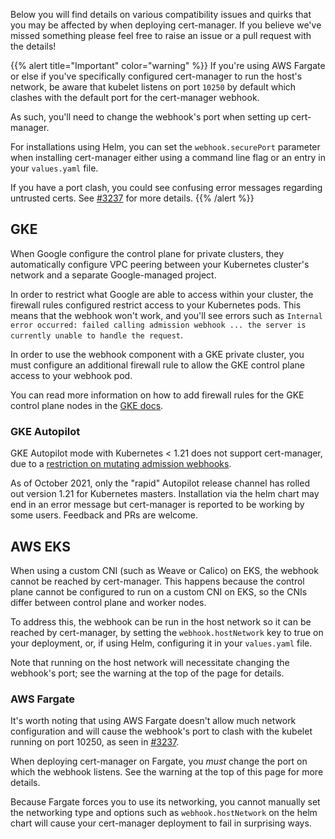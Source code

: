 Below you will find details on various compatibility issues and quirks that you
may be affected by when deploying cert-manager. If you believe we've missed
something please feel free to raise an issue or a pull request with the details!

{{% alert title="Important" color="warning" %}} If you're using AWS Fargate or
else if you've specifically configured cert-manager to run the host's network,
be aware that kubelet listens on port `10250` by default which clashes with the
default port for the cert-manager webhook.

As such, you'll need to change the webhook's port when setting up cert-manager.

For installations using Helm, you can set the `webhook.securePort` parameter
when installing cert-manager either using a command line flag or an entry in
your `values.yaml` file.

If you have a port clash, you could see confusing error messages regarding
untrusted certs. See
[#3237](https://github.com/jetstack/cert-manager/issues/3237) for more details.
{{% /alert %}}

## GKE

When Google configure the control plane for private clusters, they automatically
configure VPC peering between your Kubernetes cluster's network and a separate
Google-managed project.

In order to restrict what Google are able to access within your cluster, the
firewall rules configured restrict access to your Kubernetes pods. This means
that the webhook won't work, and you'll see errors such as
`Internal error occurred: failed calling admission webhook ... the server is currently unable to handle the request`.

In order to use the webhook component with a GKE private cluster, you must
configure an additional firewall rule to allow the GKE control plane access to
your webhook pod.

You can read more information on how to add firewall rules for the GKE control
plane nodes in the
[GKE docs](https://cloud.google.com/kubernetes-engine/docs/how-to/private-clusters#add_firewall_rules).

### GKE Autopilot

GKE Autopilot mode with Kubernetes < 1.21 does not support cert-manager, due to
a
[restriction on mutating admission webhooks](https://github.com/jetstack/cert-manager/issues/3717).

As of October 2021, only the "rapid" Autopilot release channel has rolled out
version 1.21 for Kubernetes masters. Installation via the helm chart may end in
an error message but cert-manager is reported to be working by some users.
Feedback and PRs are welcome.

## AWS EKS

When using a custom CNI (such as Weave or Calico) on EKS, the webhook cannot be
reached by cert-manager. This happens because the control plane cannot be
configured to run on a custom CNI on EKS, so the CNIs differ between control
plane and worker nodes.

To address this, the webhook can be run in the host network so it can be reached
by cert-manager, by setting the `webhook.hostNetwork` key to true on your
deployment, or, if using Helm, configuring it in your `values.yaml` file.

Note that running on the host network will necessitate changing the webhook's
port; see the warning at the top of the page for details.

### AWS Fargate

It's worth noting that using AWS Fargate doesn't allow much network
configuration and will cause the webhook's port to clash with the kubelet
running on port 10250, as seen in
[#3237](https://github.com/jetstack/cert-manager/issues/3237).

When deploying cert-manager on Fargate, you _must_ change the port on which the
webhook listens. See the warning at the top of this page for more details.

Because Fargate forces you to use its networking, you cannot manually set the
networking type and options such as `webhook.hostNetwork` on the helm chart will
cause your cert-manager deployment to fail in surprising ways.
